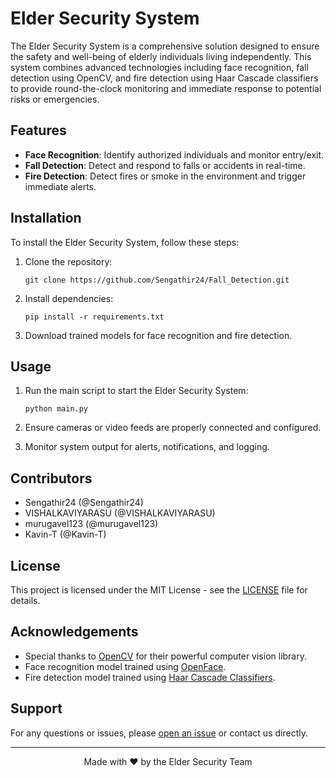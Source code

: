# Elder Security System


The Elder Security System is a comprehensive solution designed to ensure the safety and well-being of elderly individuals living independently. This system combines advanced technologies including face recognition, fall detection using OpenCV, and fire detection using Haar Cascade classifiers to provide round-the-clock monitoring and immediate response to potential risks or emergencies.

## Features

- **Face Recognition**: Identify authorized individuals and monitor entry/exit.
- **Fall Detection**: Detect and respond to falls or accidents in real-time.
- **Fire Detection**: Detect fires or smoke in the environment and trigger immediate alerts.

## Installation

To install the Elder Security System, follow these steps:

1. Clone the repository:

    ```
    git clone https://github.com/Sengathir24/Fall_Detection.git
    ```

2. Install dependencies:

    ```
    pip install -r requirements.txt
    ```

3. Download trained models for face recognition and fire detection.

## Usage

1. Run the main script to start the Elder Security System:

    ```
    python main.py
    ```

2. Ensure cameras or video feeds are properly connected and configured.

3. Monitor system output for alerts, notifications, and logging.

## Contributors

- Sengathir24 (@Sengathir24)
- VISHALKAVIYARASU (@VISHALKAVIYARASU)
- murugavel123 (@murugavel123)
- Kavin-T (@Kavin-T)

## License

This project is licensed under the MIT License - see the [LICENSE](LICENSE) file for details.

## Acknowledgements

- Special thanks to [OpenCV](https://opencv.org/) for their powerful computer vision library.
- Face recognition model trained using [OpenFace](https://github.com/cmusatyalab/openface).
- Fire detection model trained using [Haar Cascade Classifiers](https://docs.opencv.org/3.4/db/d28/tutorial_cascade_classifier.html).

## Support

For any questions or issues, please [open an issue](https://github.com/Sengathir24/elder-security-system/issues) or contact us directly.

---

<p align="center">Made with ❤️ by the Elder Security Team</p>
